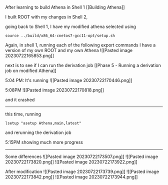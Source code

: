After learning to build Athena in Shell 1 [[Building Athena]]

I built ROOT with my changes in Shell 2, 

going back to Shell 1, I have my modified athena selected using
```
source ../build/x86_64-cnetos7-gcc11-opt/setup.sh
```

Again, in shell 1, running each of the following export commands I have a version of my own ROOT and my own Athena
![[Pasted image 20230722165853.png]]

next is to see if I can run the derivation job [[Phase 5 - Running a derivation job on modified Athena]]

5:04 PM: It's running
![[Pasted image 20230722170446.png]]

5:08PM
![[Pasted image 20230722170818.png]]

and it crashed


---
this time, running  
```
lsetup "asetup Athena,main,latest"
```

and rerunning the derivation job 

5:15PM showing much more progress

---

Some differences
![[Pasted image 20230722173507.png]]
![[Pasted image 20230722173820.png]]
![[Pasted image 20230722173922.png]]



After modification
![[Pasted image 20230722173739.png]]
![[Pasted image 20230722173842.png]]
![[Pasted image 20230722173944.png]]
